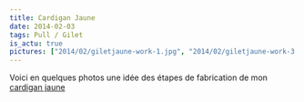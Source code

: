 ```yaml
---
title: Cardigan Jaune
date: 2014-02-03
tags: Pull / Gilet
is_actu: true
pictures: ["2014/02/giletjaune-work-1.jpg", "2014/02/giletjaune-work-3.jpg", "2014/02/giletjaune-work-4.jpg", "2014/02/giletjaune-work-2.jpg"]
---
```


Voici en quelques photos une idée des étapes de fabrication de mon <a href="/blog/2014-02-02-cardigan-jaune/">cardigan jaune</a>